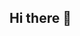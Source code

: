 ## Hi there 👋

<!--


Here are some ideas to get you started:

- 🔭 I’m currently working on Design\ISP\Verification
- 🌱 I’m currently learning Verilog\System Verilog
- 👯 I’m looking to collaborate on 
- 🤔 I’m looking for help with 

-->
